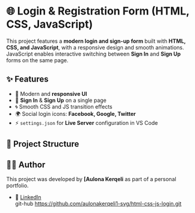 # 🌐 Login & Registration Form (HTML, CSS, JavaScript)

This project features a **modern login and sign-up form** built with **HTML, CSS, and JavaScript**, with a responsive design and smooth animations.  
JavaScript enables interactive switching between **Sign In** and **Sign Up** forms on the same page.

## ✨ Features
- 🎨 Modern and **responsive UI**
- 🔑 **Sign In** & **Sign Up** on a single page
- 🌀 Smooth CSS and JS transition effects
- 🌍 Social login icons: **Facebook, Google, Twitter**
- ⚡ `settings.json` for **Live Server** configuration in VS Code



## 📂 Project Structure
## 🧑‍💻 Author
This project was developed by **[Aulona Kerqeli** as part of a personal portfolio.   
- 💼 [LinkedIn](https://www.linkedin.com/in/aulona-kerqeli-660342339/)  
git-hub https://github.com/aulonakerqeli1-svg/html-css-js-login.git
